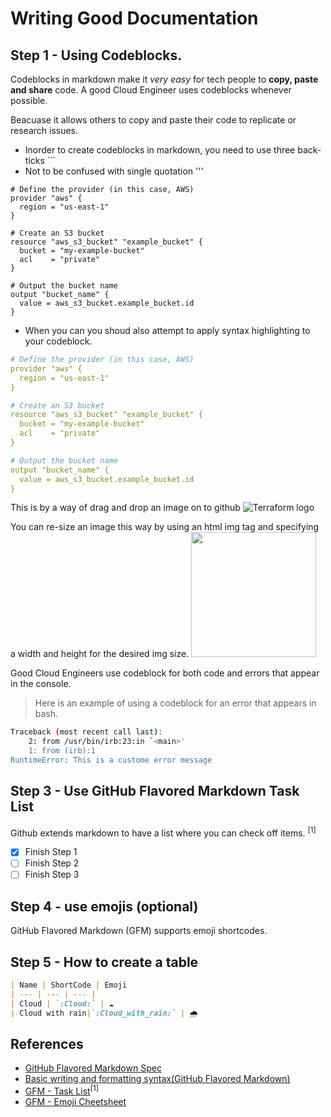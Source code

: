 # Writing Good Documentation 

## Step 1 - Using Codeblocks. 

Codeblocks in markdown make it *very easy* for tech people to **copy, paste and share** code. 
A good Cloud Engineer uses codeblocks whenever possible. 

Beacuase it allows others to copy and paste their code to replicate or research issues. 

- Inorder to create codeblocks in markdown, you need to use three back-ticks ```
- Not to be confused with single quotation '''

```
# Define the provider (in this case, AWS)
provider "aws" {
  region = "us-east-1"
}

# Create an S3 bucket
resource "aws_s3_bucket" "example_bucket" {
  bucket = "my-example-bucket"
  acl    = "private"
}

# Output the bucket name
output "bucket_name" {
  value = aws_s3_bucket.example_bucket.id
}

```
- When you can you shoud also attempt to apply syntax highlighting to your codeblock.

```yaml
# Define the provider (in this case, AWS)
provider "aws" {
  region = "us-east-1"
}

# Create an S3 bucket
resource "aws_s3_bucket" "example_bucket" {
  bucket = "my-example-bucket"
  acl    = "private"
}

# Output the bucket name
output "bucket_name" {
  value = aws_s3_bucket.example_bucket.id
}

```
This is by a way of drag and drop an image on to github
![Terraform logo](https://github.com/mexuscloud/github-docs-example/assets/115909140/84f464ba-3202-40a8-b1a2-3363f208e64d)

You can re-size an image this way by using an html img tag and specifying a width and height for the desired img size. 
<img width="200px" height="200px" src="https://github.com/mexuscloud/github-docs-example/assets/115909140/84f464ba-3202-40a8-b1a2-3363f208e64d"/>

Good Cloud Engineers use codeblock for both code and errors that appear in the console. 
> Here is an example of using a codeblock for an error that appears in bash. 

```bash
Traceback (most recent call last):
    2: from /usr/bin/irb:23:in `<main>'
    1: from (irb):1
RuntimeError: This is a custome error message
```

## Step 3 - Use GitHub Flavored Markdown Task List 

Github extends markdown to have a list where you can check off items. <sup>[1]</sup>

- [x] Finish Step 1
- [ ] Finish Step 2
- [ ] Finish Step 3

## Step 4 - use emojis (optional)

GitHub Flavored Markdown (GFM) supports emoji shortcodes. 

## Step 5 - How to create a table

``` md
| Name | ShortCode | Emoji
| --- | --- | --- |
| Cloud | `:Cloud:` | ☁️
| Cloud with rain|`:Cloud_with_rain:` | 🌧️
```

## References

- [GitHub Flavored Markdown Spec](https://github.github.com/gfm/)
- [Basic writing and formatting syntax(GitHub Flavored Markdown)](https://docs.github.com/en/get-started/writing-on-github/getting-started-with-writing-and-formatting-on-github/basic-writing-and-formatting-syntax)
- [GFM - Task List](https://docs.github.com/en/get-started/writing-on-github/getting-started-with-writing-and-formatting-on-github/basic-writing-and-formatting-syntax#task-lists)<sup>[1]</sup>
- [GFM - Emoji Cheetsheet](https://github.com/ikatyang/emoji-cheat-sheet)



